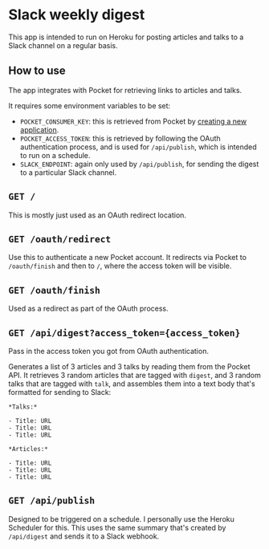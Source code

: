 # Slack weekly digest

This app is intended to run on Heroku for posting articles and talks to a Slack channel on a regular basis.

## How to use

The app integrates with Pocket for retrieving links to articles and talks.

It requires some environment variables to be set:

- `POCKET_CONSUMER_KEY`: this is retrieved from Pocket by [creating a new application](https://getpocket.com/developer/).
- `POCKET_ACCESS_TOKEN`: this is retrieved by following the OAuth authentication process, and is used for `/api/publish`, which is intended to run on a schedule.
- `SLACK_ENDPOINT`: again only used by `/api/publish`, for sending the digest to a particular Slack channel.

`GET /`
---

This is mostly just used as an OAuth redirect location.

`GET /oauth/redirect`
---

Use this to authenticate a new Pocket account. It redirects via Pocket to `/oauth/finish` and then to `/`, where the access token will be visible.

`GET /oauth/finish`
---

Used as a redirect as part of the OAuth process.

`GET /api/digest?access_token={access_token}`
---

Pass in the access token you got from OAuth authentication.

Generates a list of 3 articles and 3 talks by reading them from the Pocket API. It retrieves 3 random articles that are tagged with `digest`, and 3 random talks that are tagged with `talk`, and assembles them into a text body that's formatted for sending to Slack:


```
*Talks:*

- Title: URL
- Title: URL
- Title: URL

*Articles:*

- Title: URL
- Title: URL
- Title: URL
```

`GET /api/publish`
---

Designed to be triggered on a schedule. I personally use the Heroku Scheduler for this. This uses the same summary that's created by `/api/digest` and sends it to a Slack webhook.
